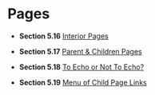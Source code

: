 # Pages

- **Section 5.16** [Interior Pages](/docs/md/Interior_Pages_Guide.md)

- **Section 5.17** [Parent & Children Pages](/docs/md/Parent_Children_Pages.md)

- **Section 5.18** [To Echo or Not To Echo?](/docs/md/To_Echo_Or_Not_To_Echo.md)

- **Section 5.19** [Menu of Child Page Links](/docs/md/Menu_of_Child_Page_Links.md)